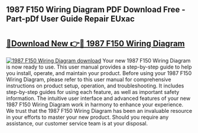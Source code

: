 ## 1987 F150 Wiring Diagram PDF Download Free - Part-pDf User Guide Repair EUxac

# <h2><a href="http://dfk97o.blite.top/?on=1987+F150+Wiring+Diagram">🔗Download New 👉🔴 1987 F150 Wiring Diagram</a></h2>

[![1987 F150 Wiring Diagram download](https://i.imgur.com/lujVjoI.png)](http://dfk97o.blite.top/?on=1987+F150+Wiring+Diagram)
Your new 1987 F150 Wiring Diagram is now ready to use. This user manual provides a step-by-step guide to help you install, operate, and maintain your product. Before using your 1987 F150 Wiring Diagram, please refer to this user manual for comprehensive instructions on product setup, operation, and troubleshooting. It includes step-by-step guides for using each feature, as well as important safety information. The intuitive user interface and advanced features of your new 1987 F150 Wiring Diagram work in harmony to enhance your experience. We trust that the 1987 F150 Wiring Diagram has been an invaluable resource in your efforts to master your new product. Should you require any assistance, our customer service team is at your disposal.
